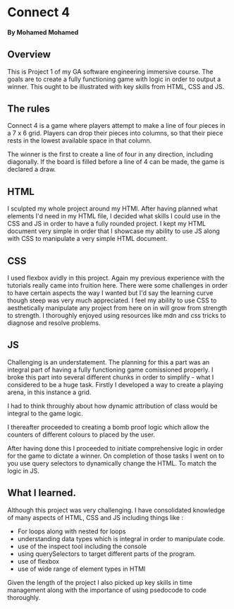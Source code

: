 # Connect 4

#### By Mohamed Mohamed

## Overview

This is Project 1 of my GA software engineering immersive course. The goals are to create a fully functioning game with logic in order to output a winner. This ought to be illustrated with key skills from HTML, CSS and JS.

## The rules

Connect 4 is a game where players attempt to make a line of four pieces in a 7 x 6 grid. Players can drop their pieces into columns, so that their piece rests in the lowest available space in that column.

The winner is the first to create a line of four in any direction, including diagonally. If the board is filled before a line of 4 can be made, the game is declared a draw.

## HTML

I sculpted my whole project around my HTMl. After having planned what elements I'd need in my HTML file, I decided what skills I could use in the CSS and JS in order to have a fully rounded project. I kept my HTML document very simple in order that I showcase my ability to use JS along with CSS to manipulate a very simple HTML document.

## CSS

I used flexbox avidly in this project. Again my previous experience with the tutorials really came into fruition here. There were some challenges in order to have certain aspects the way I wanted but I'd say the learning curve though steep was very much appreciated. I feel my ability to use CSS to aesthetically manipulate any project from here on in will grow from strength to strength. I thoroughly enjoyed using resources like mdn and css tricks to diagnose and resolve problems.

## JS

Challenging is an understatement. The planning for this a part was an integral part of having a fully functioning game comissioned properly.
I broke this part into several different chunks in order to simplify - what I considered to be a huge task.
Firstly I developed a way to create a playing arena, in this instance a grid.

I had to think throughly about how dynamic attribution of class would be integral to the game logic.

I thereafter proceeded to creating a bomb proof logic which allow the counters of different colours to placed by the user.

After having done this I proceeded to initiate comprehensive logic in order for the game to dictate a winner.
On completion of those tasks I went on to you use query selectors to dynamically change the HTML. To match the logic in JS.

## What I learned.

Although this project was very challenging. I have consolidated knowledge of many aspects of HTML, CSS and JS including things like :

- For loops along with nested for loops
- understanding data types which is integral in order to manipulate code.
- use of the inspect tool including the console
- using querySelectors to target different parts of the program.
- use of flexbox
- use of wide range of element types in HTMl

Given the length of the project I also picked up key skills in time management along with the importance of using psedocode to code thoroughly.
